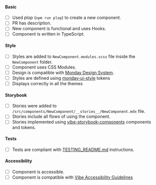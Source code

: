 <!--

Please go over the checklist and make sure all conditions are met.

--->

#### Basic

- [ ] Used plop (`npm run plop`) to create a new component.
- [ ] PR has description.
- [ ] New component is functional and uses Hooks.
- [ ] Component is written in TypeScript.

#### Style

- [ ] Styles are added to `NewComponent.modules.scss` file inside the `NewComponent` folder.
- [ ] Component uses CSS Modules.
- [ ] Design is compatible with [Monday Design System](https://design.monday.com/).
- [ ] Styles are defined using [monday-ui-style](https://github.com/mondaycom/monday-ui-react-core/tree/master/packages/style) tokens
- [ ] Displays correctly in all the themes

#### Storybook

- [ ] Stories were added to `/src/components/NewComponent/__stories__/NewComponent.mdx` file.
- [ ] Stories include all flows of using the component.
- [ ] Stories implemented using [vibe-storybook-components](https://github.com/mondaycom/monday-ui-react-core/tree/master/packages/storybook-blocks) components and tokens.

#### Tests

- [ ] Tests are compliant with [TESTING_README.md](/packages/core/TESTING_README.md) instructions.

#### Accessibility

- [ ] Component is accessible.
- [ ] Component is compatible with [Vibe Accessibility Guidelines](https://style.monday.com/?path=/docs/foundations-accessibility--docs)
